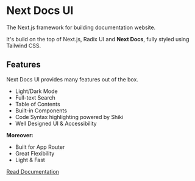 # Next Docs UI

The Next.js framework for building documentation website.

It's build on the top of Next.js, Radix UI and **Next Docs**, fully styled using Tailwind CSS.

## Features

Next Docs UI provides many features out of the box.

-   Light/Dark Mode
-   Full-text Search
-   Table of Contents
-   Built-in Components
-   Code Syntax highlighting powered by Shiki
-   Well Designed UI & Accessibility

**Moreover:**

-   Built for App Router
-   Great Flexibility
-   Light & Fast

[Read Documentation](https://next-docs-zeta.vercel.app/docs/ui)
